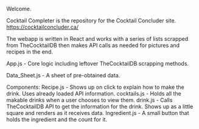 

Welcome.

Cocktail Completer is the repository for the Cocktail Concluder site. https://cocktailconcluder.ca/

The webapp is written in React and works with a series of lists scrapped from TheCocktailDB then makes API calls as needed for pictures and recipes in the end.

App.js - Core logic including leftover TheCocktailDB scrapping methods.

Data_Sheet.js - A sheet of pre-obtained data.

Components: Recipe.js - Shows up on click to explain how to make the drink. Uses already loaded API information. cocktails.js - Holds all the makable drinks when a user chooses to view them. drink.js - Calls TheCocktailDB API to get the information for the drink. Shows up as a little square and renders as it receives data. Ingredient.js - A small button that holds the ingredient and the count for it.
